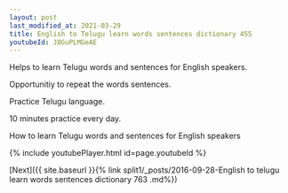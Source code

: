 ```yaml
---
layout: post
last_modified_at: 2021-03-29
title: English to Telugu learn words sentences dictionary 455 
youtubeId: J8GuPLMGeAE
---
```

 
 
Helps to learn Telugu words and sentences for English speakers.

Opportunitiy to repeat the words sentences. 

Practice Telugu language. 
 
10 minutes practice every day. 
 
How to learn Telugu words and sentences for English speakers 
 
{% include youtubePlayer.html id=page.youtubeId %}
 
 
[Next]({{ site.baseurl }}{% link  split1/_posts/2016-09-28-English to telugu learn words sentences dictionary 763 .md%})
 
